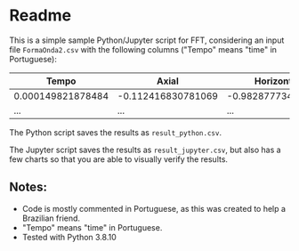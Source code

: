 # Readme

This is a simple sample Python/Jupyter script for FFT, considering an input file `FormaOnda2.csv` with the following columns ("Tempo" means "time" in Portuguese):

| Tempo             | Axial              | Horizontal         | Vertical           |
|-------------------|--------------------|--------------------|--------------------|
| 0.000149821878484 | -0.112416830781069 | -0.982877734073746 | -0.381719785308371 |
| ...               | ...                | ...                | ...                |

The Python script saves the results as `result_python.csv`.

The Jupyter script saves the results as `result_jupyter.csv`, but also has a few charts so that you are able to visually verify the results.

## Notes: 
- Code is mostly commented in Portuguese, as this was created to help a Brazilian friend.
- "Tempo" means "time" in Portuguese.
- Tested with Python 3.8.10